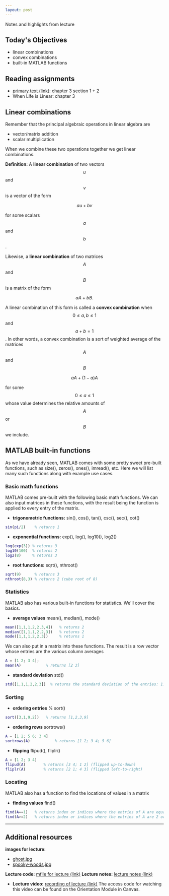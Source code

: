```yaml
---
layout: post
---
```


Notes and highlights from lecture

## Today's Objectives

* linear combinations
* convex combinations
* built-in MATLAB functions

## Reading assignments

* <a target="_parent" href="../../../extras/textbook.pdf">primary text (link)</a>: chapter 3 section 1 + 2
* When Life is Linear: chapter 3

## Linear combinations

Remember that the principal algebraic operations in linear algebra are

* vector/matrix addition
* scalar multiplication

When we combine these two operations together we get linear combinations.

**Definition:** A **linear combination** of two vectors $$u$$ and $$v$$ is a vector of the form

$$au + bv$$

for some scalars $$a$$ and $$b$$.

Likewise, a **linear combination** of two matrices $$A$$ and $$B$$ is a matrix of the form

$$aA + bB.$$

A linear combination of this form is called a **convex combination** when
$$0\leq a,b\leq 1$$ and $$a + b=1$$.  In other words, a convex combination is a
sort of weighted average of the matrices $$A$$ and $$B$$

$$aA + (1-a)A$$

for some $$0\leq a\leq 1$$ whose value determines the relative amounts of $$A$$ or $$B$$ we include.

## MATLAB built-in functions

As we have already seen, MATLAB comes with some pretty sweet pre-built functions, such as size(), zeros(), ones(), imread(), etc.  Here we will list many such functions along with example use cases.

### Basic math functions

MATLAB comes pre-built with the following basic math functions.  We can also input matrices in these functions, with the result being the function is applied to every entry of the matrix.

* **trigonometric functions:** sin(), cos(), tan(), csc(), sec(), cot()

```Matlab
sin(pi/2)    % returns 1
```

* **exponential functions:** exp(), log(), log10(), log2()

```Matlab
log(exp(3)) % returns 3
log10(100)  % returns 2
log2(8)     % returns 3
```

* **root functions:** sqrt(), nthroot()

```Matlab
sqrt(9)      % returns 3
nthroot(8,3) % returns 2 (cube root of 8)
```
### Statistics

MATLAB also has various built-in functions for statistics.  We'll cover the basics.


* **average values** mean(), median(), mode()

```Matlab 
mean([1,1,1,2,2,3,4])   % returns 2
median([1,1,1,2,2,3])   % returns 2
mode([1,1,1,2,2,3])     % returns 1
```
We can also put in a matrix into these functions.  The result is a row vector whose entries are the various column averages

```Matlab
A = [1 2; 3 4];
mean(A)           % returns [2 3]
```

* **standard deviation** std()

```Matlab
std([1,1,1,2,2,3])  % returns the standard deviation of the entries: 1.1547
```

### Sorting

* **ordering entries** % sort()

```Matlab
sort([3,1,9,2])   % returns [1,2,3,9]
```

* **ordering rows** sortrows()

```Matlab
A = [1 2; 5 6; 3 4]
sortrows(A)           % returns [1 2; 3 4; 5 6]
```

* **flipping** flipud(), fliplr()

```Matlab
A = [1 2; 3 4]
flipud(A)        % returns [3 4; 1 2] (flipped up-to-down)
fliplr(A)        % returns [2 1; 4 3] (flipped left-to-right)
```

### Locating

MATLAB also has a function to find the locations of values in a matrix

* **finding values** find()

```Matlab
find(A==1)   % returns index or indices where the entries of A are equal to 1
find(A>=2)   % returns index or indices where the entries of A are 2 or greater
```

* ****

## Additional resources

**images for lecture:**
* <a target="_parent" href="https://wcasper.github.io/math107spring2022/extras/img/ghost.jpg">ghost.jpg</a>
* <a target="_parent" href="https://wcasper.github.io/math107spring2022/extras/img/spooky-woods.jpg">spooky-woods.jpg</a>

**Lecture code:** <a target="_parent" href="https://wcasper.github.io/math107spring2022/MATLAB/lecture4.m">mfile for lecture (link)</a>
**Lecture notes:** <a target="_parent" href="https://wcasper.github.io/math107spring2022/extras/notes/lecture4-2022-02-02.pdf">lecture notes (link)</a>

* **Lecture video:** <a target="_parent" href="">recording of lecture (link)</a>
The access code for watching this video can be found on the Orientation Module in Canvas.




